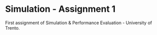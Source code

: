 # Simulation - Assignment 1
First assignment of Simulation &amp; Performance Evaluation - University of Trento.

